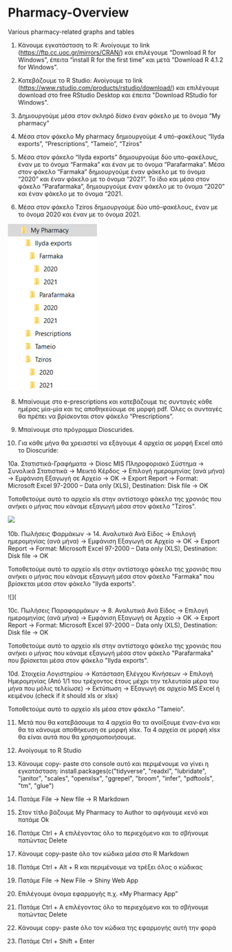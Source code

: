 # Pharmacy-Overview
Various pharmacy-related graphs and tables

1. Κάνουμε εγκατάσταση το R: Ανοίγουμε το link (https://ftp.cc.uoc.gr/mirrors/CRAN/) και επιλέγουμε “Download R for Windows”, έπειτα “install R for the first time” και μετά "Download R 4.1.2 for Windows". 

3. Κατεβάζουμε το R Studio: Ανοίγουμε το link (https://www.rstudio.com/products/rstudio/download/) και επιλέγουμε download στο free RStudio Desktop και έπειτα "Download RStudio for Windows".

4. Δημιουργούμε μέσα στον σκληρό δίσκο έναν φάκελο με το όνομα “My pharmacy”

5. Μέσα στον φάκελο My pharmacy δημιουργούμε 4 υπό-φακέλους “Ilyda exports”, “Prescriptions”, “Tameio”, “Tziros”

6. Μέσα στον φάκελο “Ilyda exports” δημιουργούμε δύο υπο-φακέλους, έναν με το όνομα “Farmaka” και έναν με το όνομα “Parafarmaka”. Μέσα στον φάκελο “Farmaka” δημιουργούμε έναν φάκελο με το όνομα “2020” και έναν φάκελο με το όνομα “2021”. Το ίδιο και μέσα στον φάκελο “Parafarmaka”, δημιουργούμε έναν φάκελο με το όνομα “2020” και έναν φάκελο με το όνομα “2021.

7. Μέσα στον φάκελο Tziros δημιουργούμε δύο υπό-φακέλους, έναν με το όνομα 2020 και έναν με το όνομα 2021. 


![](folders.PNG)

8. Μπαίνουμε στο e-prescriptions και κατεβάζουμε τις συνταγές κάθε ημέρας μία-μία και τις αποθηκεύουμε σε μορφή pdf. Όλες οι συνταγές θα πρέπει να βρίσκονται στον φάκελο “Prescriptions”.

9. Μπαίνουμε στο πρόγραμμα Dioscurides.

10. Για κάθε μήνα θα χρειαστεί να εξάγουμε 4 αρχεία σε μορφή Excel από το Dioscuride:

10a. Στατιστικά-Γραφήματα -> Diosc MIS Πληροφοριακό Σύστημα -> Συνολικά Στατιστικά -> Μεικτό Κέρδος -> Επιλογή ημερομηνίας (ανά μήνα) -> Εμφάνιση Εξαγωγή σε Αρχείο -> ΟΚ -> Export Report -> Format: Microsoft Excel 97-2000 – Data only (XLS), Destination: Disk file -> OK

Τοποθετούμε αυτό το αρχείο xls στην αντίστοιχο φάκελο της χρονιάς που ανήκει ο μήνας που κάναμε εξαγωγή μέσα στον φάκελο "Tziros".

![](Pharmacy-Overview/2021%20tziros.PNG)

10b. Πωλήσεις Φαρμάκων -> 14. Αναλυτικά Ανά Είδος -> Επιλογή ημερομηνίας (ανά μήνα) -> Εμφάνιση Εξαγωγή σε Αρχείο -> ΟΚ -> Export Report -> Format: Microsoft Excel 97-2000 – Data only (XLS), Destination: Disk file -> OK

Τοποθετούμε αυτό το αρχείο xls στην αντίστοιχο φάκελο της χρονιάς που ανήκει ο μήνας που κάναμε εξαγωγή μέσα στον φάκελο "Farmaka" που βρίσκεται μέσα στον φάκελο "Ilyda exports".

![](

10c. Πωλήσεις Παραφαρμάκων -> 8. Αναλυτικά Ανά Είδος -> Επιλογή ημερομηνίας (ανά μήνα) -> Εμφάνιση Εξαγωγή σε Αρχείο -> ΟΚ -> Export Report -> Format: Microsoft Excel 97-2000 – Data only (XLS), Destination: Disk file -> OK

Τοποθετούμε αυτό το αρχείο xls στην αντίστοιχο φάκελο της χρονιάς που ανήκει ο μήνας που κάναμε εξαγωγή μέσα στον φάκελο "Parafarmaka" που βρίσκεται μέσα στον φάκελο "Ilyda exports".

10d. Στοιχεία Λογιστηρίου -> Κατάσταση Ελέγχου Κινήσεων -> Επιλογή Ημερομηνίας (Από 1/1 του τρέχοντος έτους μέχρι την τελευταία μέρα του μήνα που μόλις τελείωσε) -> Εκτύπωση -> Εξαγωγή σε αρχείο MS Excel ή κειμένου (check if it should xls or xlsx)

Τοποθετούμε αυτό το αρχείο xls μέσα στον φάκελο "Tameio".

11. Μετά που θα κατεβάσουμε τα 4 αρχεία θα τα ανοίξουμε έναν-ένα και θα τα κάνουμε αποθήκευση σε μορφή xlsx. Τα 4 αρχεία σε μορφή xlsx θα είναι αυτά που θα χρησιμοποιήσουμε. 

11. Ανοίγουμε το R Studio

12. Κάνουμε copy- paste στο console αυτό και περιμένουμε να γίνει η εγκατάσταση: install.packages(c("tidyverse", "readxl", "lubridate", "janitor", "scales", "openxlsx", "ggrepel", "broom", "infer", "pdftools", "tm", "glue")

13. Πατάμε File -> New file -> R Markdown

14. Στον τίτλο βάζουμε My Pharmacy το Author το αφήνουμε κενό και πατάμε Ok

15. Πατάμε Ctrl + A επιλέγοντας όλο το περιεχόμενο και το σβήνουμε πατώντας Delete

16. Κάνουμε copy-paste όλο τον κώδικα μέσα στο R Markdown

17. Πατάμε Ctrl + Alt + R και περιμένουμε να τρέξει όλος ο κώδικας

18. Πατάμε File -> New File -> Shiny Web App

19. Επιλέγουμε όνομα εφαρμογής π.χ. «My Pharmacy App”

20. Πατάμε Ctrl + A επιλέγοντας όλο το περιεχόμενο και το σβήνουμε πατώντας Delete

21. Κάνουμε copy- paste όλο τον κώδικα της εφαρμογής αυτή την φορά

22. Πατάμε Ctrl + Shift + Enter
